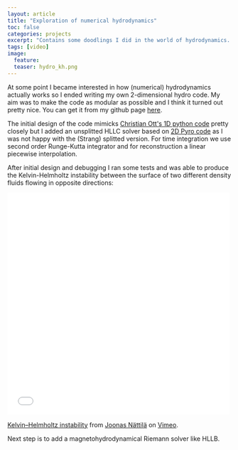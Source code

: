 ```yaml
---
layout: article
title: "Exploration of numerical hydrodynamics"
toc: false
categories: projects
excerpt: "Contains some doodlings I did in the world of hydrodynamics. At some point I became interested in how do fluids actually move so I build my own hydro code to find out."
tags: [video]
image:
  feature:
  teaser: hydro_kh.png
---
```


At some point I became interested in how (numerical) hydrodynamics actually works so I ended writing my own 2-dimensional hydro code.
My aim was to make the code as modular as possible and I think it turned out pretty nice.
You can get it from my github page [here](https://github.com/natj/hydro).

The initial design of the code mimicks [Christian Ott's 1D python code](https://www.tapir.caltech.edu/~cott/ay190/) pretty closely but I added an unsplitted HLLC solver based on [2D Pyro code](http://bender.astro.sunysb.edu/hydro_by_example/index.html) as I was not happy with the (Strang) splitted version.
For time integration we use second order Runge-Kutta integrator and for reconstruction a linear piecewise interpolation.

After initial design and debugging I ran some tests and was able to produce the Kelvin-Helmholtz instability between the surface of two different density fluids flowing in opposite directions:

<iframe src="//player.vimeo.com/video/95607699" width="500" height="500" frameborder="0" webkitallowfullscreen mozallowfullscreen allowfullscreen></iframe> <p><a href="https://vimeo.com/95607699">Kelvin&ndash;Helmholtz instability</a> from <a href="https://vimeo.com/user28191808">Joonas N&auml;ttil&auml;</a> on <a href="https://vimeo.com">Vimeo</a>.</p>

Next step is to add a magnetohydrodynamical Riemann solver like HLLB.
